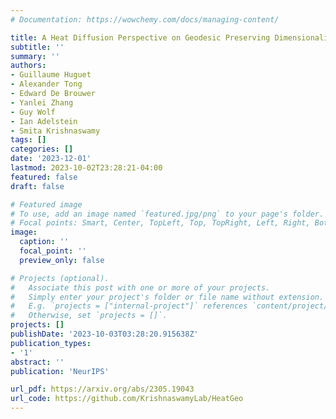 ```yaml
---
# Documentation: https://wowchemy.com/docs/managing-content/

title: A Heat Diffusion Perspective on Geodesic Preserving Dimensionality Reduction
subtitle: ''
summary: ''
authors:
- Guillaume Huguet
- Alexander Tong
- Edward De Brouwer
- Yanlei Zhang
- Guy Wolf
- Ian Adelstein
- Smita Krishnaswamy
tags: []
categories: []
date: '2023-12-01'
lastmod: 2023-10-02T23:28:21-04:00
featured: false
draft: false

# Featured image
# To use, add an image named `featured.jpg/png` to your page's folder.
# Focal points: Smart, Center, TopLeft, Top, TopRight, Left, Right, BottomLeft, Bottom, BottomRight.
image:
  caption: ''
  focal_point: ''
  preview_only: false

# Projects (optional).
#   Associate this post with one or more of your projects.
#   Simply enter your project's folder or file name without extension.
#   E.g. `projects = ["internal-project"]` references `content/project/deep-learning/index.md`.
#   Otherwise, set `projects = []`.
projects: []
publishDate: '2023-10-03T03:28:20.915638Z'
publication_types:
- '1'
abstract: ''
publication: 'NeurIPS'

url_pdf: https://arxiv.org/abs/2305.19043
url_code: https://github.com/KrishnaswamyLab/HeatGeo
---
```

